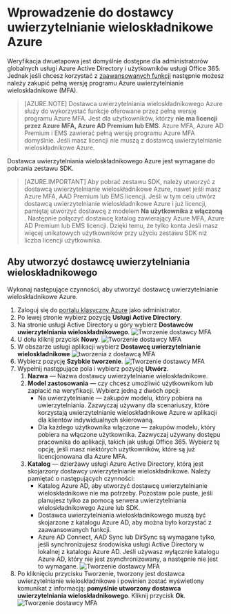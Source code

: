 <properties
    pageTitle="Uzyskiwanie pracę dostawcy uwierzytelnianie wieloskładnikowe Azure | Microsoft Azure"
    description="Dowiedz się, jak utworzyć dostawcę uwierzytelnianie wieloskładnikowe Azure."
    services="multi-factor-authentication"
    documentationCenter=""
    authors="kgremban"
    manager="femila"
    editor="yossib"/>

<tags
    ms.service="multi-factor-authentication"
    ms.workload="identity"
    ms.tgt_pltfrm="na"
    ms.devlang="na"
    ms.topic="get-started-article"
    ms.date="10/14/2016"
    ms.author="kgremban"/>



# <a name="getting-started-with-an-azure-multi-factor-auth-provider"></a>Wprowadzenie do dostawcy uwierzytelnianie wieloskładnikowe Azure
Weryfikacja dwuetapowa jest domyślnie dostępne dla administratorów globalnych usługi Azure Active Directory i użytkowników usługi Office 365. Jednak jeśli chcesz korzystać z [zaawansowanych funkcji](multi-factor-authentication-whats-next.md) następnie możesz należy zakupić pełną wersję programu Azure uwierzytelnianie wieloskładnikowe (MFA).

> [AZURE.NOTE]  Dostawca uwierzytelniania wieloskładnikowego Azure służy do wykorzystać funkcje oferowane przez pełną wersję programu Azure MFA. Jest dla użytkowników, którzy **nie ma licencji przez Azure MFA, Azure AD Premium lub EMS**.  Azure MFA, Azure AD Premium i EMS zawierać pełną wersję programu Azure MFA domyślnie.  Jeśli masz licencji nie muszą z dostawcą uwierzytelnianie wieloskładnikowe Azure.

Dostawca uwierzytelniania wieloskładnikowego Azure jest wymagane do pobrania zestawu SDK.

> [AZURE.IMPORTANT]  Aby pobrać zestawu SDK, należy utworzyć z dostawcą uwierzytelnianie wieloskładnikowe Azure, nawet jeśli masz Azure MFA, AAD Premium lub EMS licencji.  Jeśli w tym celu utwórz dostawcą uwierzytelnianie wieloskładnikowe Azure i już licencji, pamiętaj utworzyć dostawcę z modelem **Na użytkownika z włączoną** . Następnie połączyć dostawcę katalog zawierający Azure MFA, Azure AD Premium lub EMS licencji.  Dzięki temu, że tylko konta Jeśli masz więcej unikatowych użytkowników przy użyciu zestawu SDK niż liczba licencji użytkownika.


## <a name="to-create-a-multi-factor-auth-provider"></a>Aby utworzyć dostawcę uwierzytelniania wieloskładnikowego

Wykonaj następujące czynności, aby utworzyć dostawcę uwierzytelnianie wieloskładnikowe Azure.

1. Zaloguj się do [portalu klasyczny Azure](https://manage.windowsazure.com) jako administrator.
2. Po lewej stronie wybierz pozycję **Usługi Active Directory**.
3. Na stronie usługi Active Directory u góry wybierz **Dostawców uwierzytelniania wieloskładnikowego**.
![Tworzenie dostawcy MFA](./media/multi-factor-authentication-get-started-auth-provider/authprovider1.png)
4. U dołu kliknij przycisk **Nowy**.
![Tworzenie dostawcy MFA](./media/multi-factor-authentication-get-started-auth-provider/authprovider2.png)
5. W obszarze usługi aplikacji wybierz **Dostawcę uwierzytelnianie wieloskładnikowe**
![tworzenia z dostawcą MFA](./media/multi-factor-authentication-get-started-auth-provider/authprovider3.png)
6. Wybierz pozycję **Szybkie tworzenie**.
![Tworzenie dostawcy MFA](./media/multi-factor-authentication-get-started-auth-provider/authprovider4.png)
5. Wypełnij następujące pola i wybierz pozycję **Utwórz**.
    1. **Nazwa** — Nazwa dostawcy uwierzytelnianie wieloskładnikowe.
    2. **Model zastosowania** — czy chcesz umożliwić użytkownikom lub zapłacić na weryfikacji. Wybierz jedną z dwóch opcji:
        - Na uwierzytelnianie — zakupów modelu, który pobiera na uwierzytelniania. Zazwyczaj używany dla scenariuszy, które korzystają uwierzytelnianie wieloskładnikowe Azure w aplikacji dla klientów indywidualnych skierowaną.
        - Dla każdego użytkownika włączone — zakupów modelu, który pobiera na włączone użytkownika. Zazwyczaj używany dostępu pracownika do aplikacji, takich jak usługi Office 365. Wybierz tę opcję, jeśli masz niektórych użytkowników, które są już licencjonowana dla Azure MFA.
    2. **Katalog** — dzierżawy usługi Azure Active Directory, którą jest skojarzony dostawcy uwierzytelnianie wieloskładnikowe. Należy pamiętać o następujących czynności:
        - Katalog Azure AD, aby utworzyć dostawcę uwierzytelnianie wieloskładnikowe nie ma potrzeby. Pozostaw pole puste, jeśli planujesz tylko za pomocą serwera uwierzytelniania wieloskładnikowego Azure lub SDK.
        - Dostawca uwierzytelniania wieloskładnikowego muszą być skojarzone z katalogu Azure AD, aby można było korzystać z zaawansowanych funkcji.
        - Azure AD Connect, AAD Sync lub DirSync są wymagane tylko, jeśli synchronizujesz środowiska usługi Active Directory w lokalnej z katalogu Azure AD.  Jeśli używasz wyłącznie katalogu Azure AD, który nie jest zsynchronizowany, a następnie nie jest to wymagane.
![Tworzenie dostawcy MFA](./media/multi-factor-authentication-get-started-auth-provider/authprovider5.png)
5. Po kliknięciu przycisku Tworzenie, tworzony jest dostawca uwierzytelnianie wieloskładnikowe i powinien zostać wyświetlony komunikat z informacją: **pomyślnie utworzony dostawca uwierzytelniania wieloskładnikowego**. Kliknij przycisk **Ok**.
![Tworzenie dostawcy MFA](./media/multi-factor-authentication-get-started-auth-provider/authprovider6.png)
